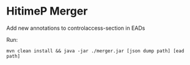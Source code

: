 HitimeP Merger
===
Add new annotations to controlaccess-section in EADs

Run:
```
mvn clean install && java -jar ./merger.jar [json dump path] [ead path]
```
